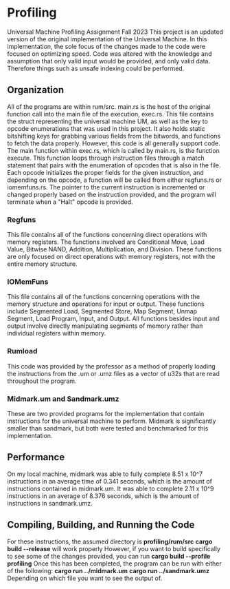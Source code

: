 # Profiling
Universal Machine Profiling Assignment Fall 2023
This project is an updated version of the original implementation of the Universal Machine. In this implementation, the sole focus of the changes made to the code were focused on optimizing speed. Code was altered with the knowledge and assumption that only valid input would be provided, and only valid data. Therefore things such as unsafe indexing could be performed.
## Organization
All of the programs are within rum/src. main.rs is the host of the original function call into the main file of the execution, exec.rs. This file contains the struct representing the universal machine UM, as well as the key to opcode enumerations that was used in this project. It also holds static bitshifting keys for grabbing various fields from the bitwords, and functions to fetch the data properly. However, this code is all generally support code. The main function within exec.rs, which is called by main.rs, is the function execute. This function loops through instruction files through a match statement that pairs with the enumeration of opcodes that is also in the file. Each opcode initializes the proper fields for the given instruction, and depending on the opcode, a function will be called from either regfuns.rs or iomemfuns.rs. The pointer to the current instruction is incremented or changed properly based on the instruction provided, and the program will terminate when a "Halt" opcode is provided.
### Regfuns
This file contains all of the functions concerning direct operations with memory registers. The functions involved are Conditional Move, Load Value, Bitwise NAND, Addition, Multiplication, and Division. These functions are only focused on direct operations with memory registers, not with the entire memory structure.
### IOMemFuns
This file contains all of the functions concerning operations with the memory structure and operations for input or output. These functions include Segmented Load, Segmented Store, Map Segment, Unmap Segment, Load Program, Input, and Output. All functions besides input and output involve directly manipulating segments of memory rather than individual registers within memory.
### Rumload
This code was provided by the professor as a method of properly loading the instructions from the .um or .umz files as a vector of u32s that are read throughout the program.
### Midmark.um and Sandmark.umz
These are two provided programs for the implementation that contain instructions for the universal machine to perform. Midmark is significantly smaller than sandmark, but both were tested and benchmarked for this implementation.
## Performance
On my local machine, midmark was able to fully complete 8.51 x 10^7 instructions in an average time of 0.341 seconds, which is the amount of instructions contained in midmark.um. It was able to complete 2.11 x 10^9 instructions in an average of 8.376 seconds, which is the amount of instructions in sandmark.umz.
## Compiling, Building, and Running the Code
For these instructions, the assumed directory is **profiling/rum/src**
**cargo build --release** will work properly
However, if you want to build specifically to see some of the changes provided, you can run **cargo build --profile profiling**
Once this has been completed, the program can be run with either of the following:
**cargo run ../midmark.um**
**cargo run ../sandmark.umz**
Depending on which file you want to see the output of.
